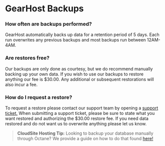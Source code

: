 # GearHost Backups

### How often are backups performed?
GearHost automatically backs up data for a retention period of 5 days. Each run overwrites any previous backups and most backups run between 12AM-4AM. 

### Are restores free?
Our backups are only done as courtesy, but we do recommend manually backing up your own data. If you wish to use our backups to restore anything our fee is $30.00. Any additional or subsequent restorations will also incur a fee. 

### How do I request a restore?
To request a restore please contact our support team by opening a [support ticket.](https://www.gearhost.com/documentation/how-to-open-a-support-ticket) When submitting a support ticket, please be sure to state what you want restored and authorizing the $30.00 restore fee. If you need data restored and do not want us to overwrite anything please let us know. 

>**CloudSite Hosting Tip:** Looking to backup your database manually through Octane? We provide a guide on how to do that found [here!](https://www.gearhost.com/documentation/how-to-backup-your-database)